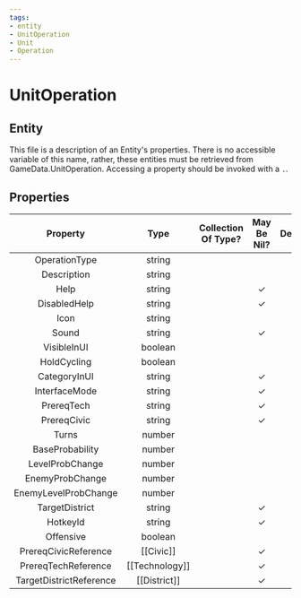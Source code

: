 ```yaml
---
tags:
- entity
- UnitOperation
- Unit
- Operation
---
```

# UnitOperation
## Entity
This file is a description of an Entity's properties. There is no accessible variable of this name, rather, these entities must be retrieved from GameData.UnitOperation. Accessing a property should be invoked with a `.`.
## Properties
|	Property	|	Type	|	Collection Of Type?	|	May Be Nil?	|	Default	|	References	|	Key	|	Notes	|
|	:-:	|	:-:	|	:-:	|	:-:	|	:-:	|	:-:	|	:-:	|	-:	|
|	OperationType	|	string	|		|		|		|		|	✓	|	|
|	Description	|	string	|		|		|		|		|		|	|
|	Help	|	string	|		|	✓	|		|		|		|	|
|	DisabledHelp	|	string	|		|	✓	|		|		|		|	|
|	Icon	|	string	|		|		|		|		|		|	|
|	Sound	|	string	|		|	✓	|		|		|		|	|
|	VisibleInUI	|	boolean	|		|		|		|		|		|	|
|	HoldCycling	|	boolean	|		|		|	0	|		|		|	|
|	CategoryInUI	|	string	|		|	✓	|		|		|		|	|
|	InterfaceMode	|	string	|		|	✓	|		|		|		|	|
|	PrereqTech	|	string	|		|	✓	|		|	[[Technology]].TechnologyType	|		|	|
|	PrereqCivic	|	string	|		|	✓	|		|	[[Civic]].CivicType	|		|	|
|	Turns	|	number	|		|		|	0	|		|		|	|
|	BaseProbability	|	number	|		|		|	0	|		|		|	|
|	LevelProbChange	|	number	|		|		|	0	|		|		|	|
|	EnemyProbChange	|	number	|		|		|	0	|		|		|	|
|	EnemyLevelProbChange	|	number	|		|		|	0	|		|		|	|
|	TargetDistrict	|	string	|		|	✓	|		|	[[District]].DistrictType	|		|	|
|	HotkeyId	|	string	|		|	✓	|		|		|		|	|
|	Offensive	|	boolean	|		|		|	0	|		|		|	|
|	PrereqCivicReference	|	[[Civic]]	|		|	✓	|		|		|		|	|
|	PrereqTechReference	|	[[Technology]]	|		|	✓	|		|		|		|	|
|	TargetDistrictReference	|	[[District]]	|		|	✓	|		|		|		|	|
